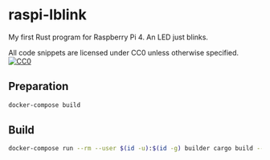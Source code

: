 # raspi-lblink

My first Rust program for Raspberry Pi 4. An LED just blinks.

All code snippets are licensed under CC0 unless otherwise specified.
[![CC0](http://i.creativecommons.org/p/zero/1.0/88x31.png)](http://creativecommons.org/publicdomain/zero/1.0/)

## Preparation

```sh
docker-compose build
```

## Build

```sh
docker-compose run --rm --user $(id -u):$(id -g) builder cargo build --target armv7-unknown-linux-gnueabihf
```
